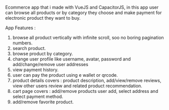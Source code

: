 Ecommerce app that i made with VueJS and CapacitorJS, in this app user can browse all products or by category they choose and make payment for electronic product they want to buy.

App Features : 

1. browse all product vertically with infinite scroll, soo no boring pagination numbers.
2. search product.
3. browse product by category.
4. change user profile like username, avatar, password and add/change/remove user addresses
5. view payment history.
6. user can pay the product using e wallet or qrcode.
7. product details covers : product description, add/view/remove reviews, view other users review and related product recommendation.
8. cart page covers : add/remove products user add, select address and select payment method.
9. add/remove favorite product.
